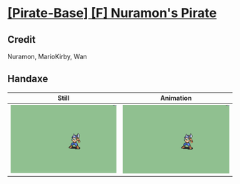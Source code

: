 # [\[Pirate-Base\] \[F\] Nuramon's Pirate](../)

## Credit

Nuramon, MarioKirby, Wan
	
## Handaxe

| Still | Animation |
| :---: | :-------: |
| ![Handaxe still](./Handaxe_000.png) | ![Handaxe animation](./Handaxe.gif) |
